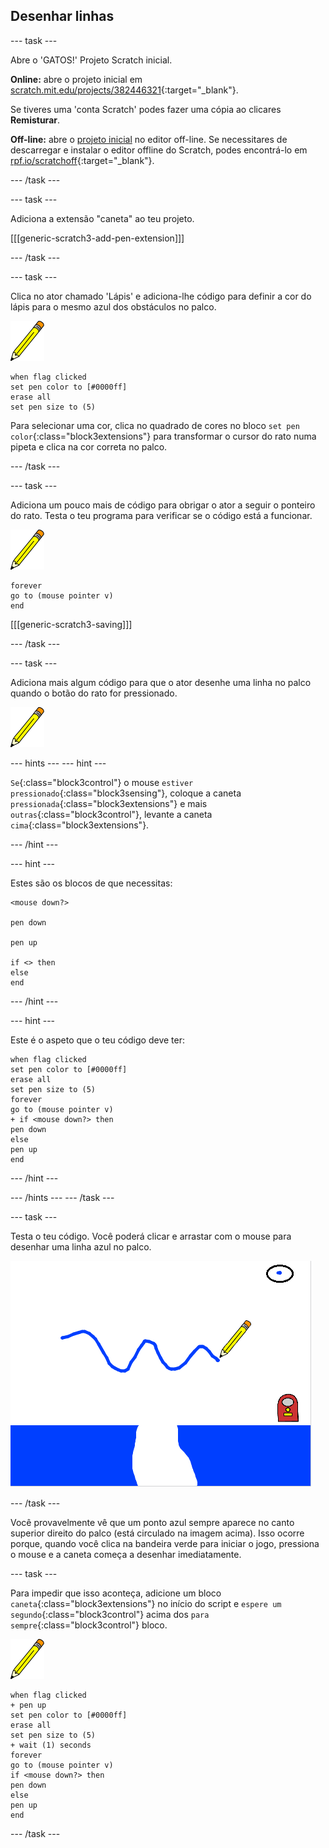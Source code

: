 ## Desenhar linhas

--- task ---

Abre o 'GATOS!' Projeto Scratch inicial.

**Online:** abre o projeto inicial em [scratch.mit.edu/projects/382446321](https://scratch.mit.edu/projects/382446321){:target="_blank"}.

Se tiveres uma 'conta Scratch' podes fazer uma cópia ao clicares **Remisturar**.

**Off-line:** abre o [projeto inicial](https://rpf.io/p/pt-PT/cats-go) no editor off-line. Se necessitares de descarregar e instalar o editor offline do Scratch, podes encontrá-lo em [rpf.io/scratchoff](https://rpf.io/scratchoff){:target="_blank"}.

--- /task ---

--- task ---

Adiciona a extensão "caneta" ao teu projeto.

[[[generic-scratch3-add-pen-extension]]]

--- /task ---

--- task ---

Clica no ator chamado 'Lápis' e adiciona-lhe código para definir a cor do lápis para o mesmo azul dos obstáculos no palco.

![Caneta sprite](images/pen-sprite.png)

```blocks3
when flag clicked
set pen color to [#0000ff]
erase all
set pen size to (5)
```

Para selecionar uma cor, clica no quadrado de cores no bloco `set pen color`{:class="block3extensions"} para transformar o cursor do rato numa pipeta e clica na cor correta no palco.

--- /task ---

--- task ---

Adiciona um pouco mais de código para obrigar o ator a seguir o ponteiro do rato. Testa o teu programa para verificar se o código está a funcionar.

![Caneta sprite](images/pen-sprite.png)

```blocks3
forever
go to (mouse pointer v)
end
```

[[[generic-scratch3-saving]]]

--- /task ---

--- task ---

Adiciona mais algum código para que o ator desenhe uma linha no palco quando o botão do rato for pressionado.

![Caneta sprite](images/pen-sprite.png)

--- hints ---
 --- hint ---

`Se`{:class="block3control"} o mouse `estiver pressionado`{:class="block3sensing"}, coloque a caneta `pressionada`{:class="block3extensions"} e mais `outras`{:class="block3control"}, levante a caneta `cima`{:class="block3extensions"}.

--- /hint ---

--- hint ---

Estes são os blocos de que necessitas:

```blocks3
<mouse down?>

pen down

pen up

if <> then
else
end
```

--- /hint ---

--- hint ---

Este é o aspeto que o teu código deve ter:

```blocks3
when flag clicked
set pen color to [#0000ff]
erase all
set pen size to (5)
forever
go to (mouse pointer v)
+ if <mouse down?> then
pen down
else
pen up
end
```

--- /hint ---

--- /hints --- --- /task ---

--- task ---

Testa o teu código. Você poderá clicar e arrastar com o mouse para desenhar uma linha azul no palco.

![Desenhe uma linha](images/draw-a-line.png)

--- /task ---

Você provavelmente vê que um ponto azul sempre aparece no canto superior direito do palco (está circulado na imagem acima). Isso ocorre porque, quando você clica na bandeira verde para iniciar o jogo, pressiona o mouse e a caneta começa a desenhar imediatamente.

--- task ---

Para impedir que isso aconteça, adicione um bloco `caneta`{:class="block3extensions"} no início do script e `espere um segundo`{:class="block3control"} acima dos `para sempre`{:class="block3control"} bloco.

![Caneta sprite](images/pen-sprite.png)

```blocks3
when flag clicked
+ pen up
set pen color to [#0000ff]
erase all
set pen size to (5)
+ wait (1) seconds
forever
go to (mouse pointer v)
if <mouse down?> then
pen down
else
pen up
end
```

--- /task ---
